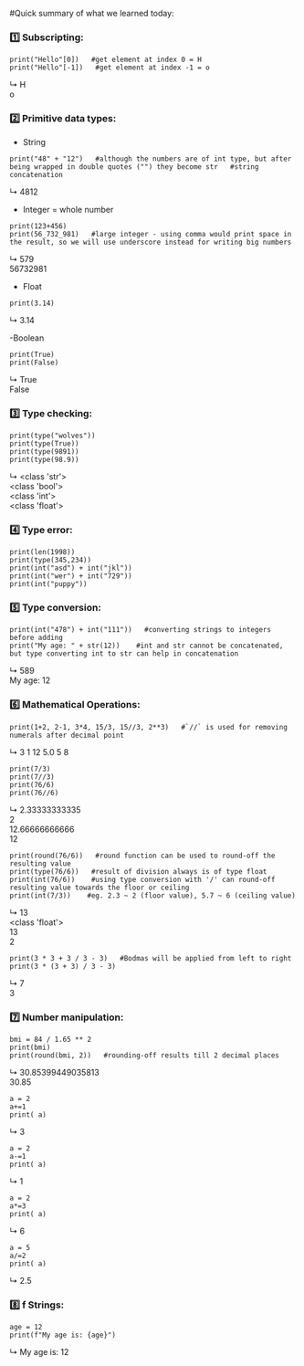 #Quick summary of what we learned today:

### 1️⃣ Subscripting:

```
print("Hello"[0])   #get element at index 0 = H
print("Hello"[-1])   #get element at index -1 = o
```
↳ H  
   o

### 2️⃣ Primitive data types:

- String
```
print("48" + "12")   #although the numbers are of int type, but after being wrapped in double quotes ("") they become str   #string concatenation
```
↳ 4812

- Integer = whole number
```
print(123+456)
print(56_732_981)   #large integer - using comma would print space in the result, so we will use underscore instead for writing big numbers
```
↳ 579  
   56732981

- Float
```
print(3.14)
```
↳ 3.14

-Boolean
```
print(True)
print(False)
```
↳ True   
   False

### 3️⃣ Type checking:

```
print(type("wolves"))
print(type(True))
print(type(9891))
print(type(98.9))
```
↳ <class 'str'>  
   <class 'bool'>  
   <class 'int'>  
   <class 'float'>  

### 4️⃣ Type error:

```
print(len(1998))
print(type(345,234))
print(int("asd") + int("jkl"))
print(int("wer") + int("729"))
print(int("puppy"))

```

### 5️⃣ Type conversion:

```
print(int("478") + int("111"))   #converting strings to integers before adding
print("My age: " + str(12))    #int and str cannot be concatenated, but type converting int to str can help in concatenation
```
↳ 589  
   My age: 12

### 6️⃣ Mathematical Operations:

```
print(1+2, 2-1, 3*4, 15/3, 15//3, 2**3)   #`//` is used for removing numerals after decimal point

```
↳ 3 1 12 5.0 5 8


```
print(7/3)
print(7//3)
print(76/6)
print(76//6)
```
↳ 2.33333333335  
   2  
   12.66666666666  
   12

```
print(round(76/6))   #round function can be used to round-off the resulting value
print(type(76/6))   #result of division always is of type float
print(int(76/6))    #using type conversion with '/' can round-off resulting value towards the floor or ceiling
print(int(7/3))    #eg. 2.3 ~ 2 (floor value), 5.7 ~ 6 (ceiling value)
```
↳ 13  
   <class 'float'>  
   13  
   2

```
print(3 * 3 + 3 / 3 - 3)   #Bodmas will be applied from left to right
print(3 * (3 + 3) / 3 - 3)
```
↳ 7  
   3

### 7️⃣ Number manipulation:

```
bmi = 84 / 1.65 ** 2
print(bmi)
print(round(bmi, 2))   #rounding-off results till 2 decimal places
```
↳ 30.85399449035813  
   30.85

```
a = 2
a+=1   
print( a)
```
↳ 3

```
a = 2
a-=1  
print( a)
```
↳ 1

```
a = 2
a*=3   
print( a)
```
↳ 6

```
a = 5
a/=2   
print( a)
```
↳ 2.5

### 8️⃣ f Strings:

```
age = 12
print(f"My age is: {age}")
```
↳ My age is: 12